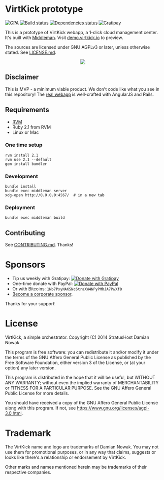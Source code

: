 # VirtKick prototype

[![GPA](https://img.shields.io/codeclimate/github/virtkick/virtkick-prototype.svg?style=flat-square)](https://codeclimate.com/github/virtkick/virtkick-prototype)
[![Build status](https://img.shields.io/travis/virtkick/virtkick-prototype.svg?style=flat-square)](https://travis-ci.org/virtkick/virtkick-prototype)
[![Dependencies status](http://img.shields.io/gemnasium/virtkick/virtkick-prototype.svg?style=flat-square)](https://gemnasium.com/virtkick/virtkick-prototype)
[![Gratipay](https://img.shields.io/gratipay/virtkick.svg?style=flat-square)](https://gratipay.com/virtkick/)

This is a prototype of VirtKick webapp, a 1-click cloud management center.
It's built with [Middleman](http://middlemanapp.com/).
Visit [demo.virtkick.io](https://demo.virtkick.io/) to preview.

The sources are licensed under GNU AGPLv3 or later, unless otherwise stated.
See [LICENSE.md](https://github.com/virtkick/virtkick-prototype/blob/master/LICENSE.md).

<p align="center">
  <a href="https://www.indiegogo.com/projects/virtkick-take-cloud-back">
    <img src="https://raw.github.com/virtkick/virtkick/master/indiegogo.png" />
  </a>
</p>

## Disclaimer

This is MVP - a minimum viable product. We don't code like what you see in this repository! The [real webapp](https://github.com/virtkick/virtkick-webapp) is well-crafted with AngularJS and Rails.

## Requirements

- [RVM](https://rvm.io/)
- Ruby 2.1 from RVM
- Linux or Mac

### One time setup

```
rvm install 2.1
rvm use 2.1 --default
gem install bundler
```

### Development

```
bundle install
bundle exec middleman server
xdg-open http://0.0.0.0:4567/  # in a new tab
```

### Deployment

```
bundle exec middleman build
```

## Contributing

See [CONTRIBUTING.md](https://github.com/virtkick/virtkick-prototype/blob/master/CONTRIBUTING.md). Thanks!

# Sponsors

- Tip us weekly with Gratipay: [![Donate with Gratipay](https://img.shields.io/gratipay/virtkick.svg?style=flat-square)](https://gratipay.com/virtkick/)
- One-time donate with PayPal: [![Donate with PayPal](https://raw.githubusercontent.com/virtkick/virtkick/master/paypal-donate.png)](https://www.paypal.com/cgi-bin/webscr?cmd=_s-xclick&hosted_button_id=AGF4FPG7JZ7NY&lc=US)
- Or with Bitcoins: `1Nb7PxyNAKSNc6traXW4NPyPMhJA7PwXf8`
- [Become a corporate sponsor](https://www.virtkick.io/become-a-sponsor.html).

Thanks for your support!

# License

VirtKick, a simple orchestrator.
Copyright (C) 2014 StratusHost Damian Nowak

This program is free software: you can redistribute it and/or modify
it under the terms of the GNU Affero General Public License as
published by the Free Software Foundation, either version 3 of the
License, or (at your option) any later version.

This program is distributed in the hope that it will be useful,
but WITHOUT ANY WARRANTY; without even the implied warranty of
MERCHANTABILITY or FITNESS FOR A PARTICULAR PURPOSE.  See the
GNU Affero General Public License for more details.

You should have received a copy of the GNU Affero General Public License
along with this program.  If not, see https://www.gnu.org/licenses/agpl-3.0.html.


# Trademark

The VirtKick name and logo are trademarks of Damian Nowak.
You may not use them for promotional purposes,
or in any way that claims, suggests or looks like
there's a relationship or endorsement by VirtKick.

Other marks and names mentioned herein may be trademarks of their respective companies.
